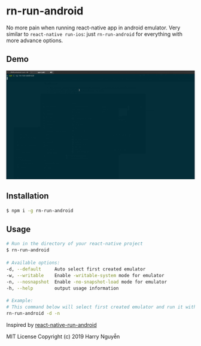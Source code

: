 # rn-run-android

No more pain when running react-native app in android emulator. Very similar to `react-native run-ios`: just `rn-run-android` for everything with more advance options.

## Demo

![Demo](demornandroid.gif)

## Installation

```sh
$ npm i -g rn-run-android
```

## Usage

```sh
# Run in the directory of your react-native project
$ rn-run-android

# Available options:
-d, --default     Auto select first created emulator
-w, --writable    Enable -writable-system mode for emulator
-n, --nosnapshot  Enable -no-snapshot-load mode for emulator
-h, --help        output usage information

# Example:
# This command below will select first created emulator and run it with no-snapshot config:
rn-run-android -d -n
```

Inspired by [react-native-run-android](https://github.com/nickpisacane/react-native-run-android)

MIT License
Copyright (c) 2019 Harry Nguyễn
